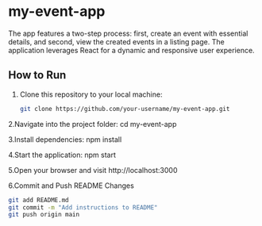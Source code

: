# my-event-app
The app features a two-step process: first, create an event with essential details, and second, view the created events in a listing page. The application leverages React for a dynamic and responsive user experience.

## How to Run

1. Clone this repository to your local machine:

   ```bash
   git clone https://github.com/your-username/my-event-app.git

2.Navigate into the project folder:
   cd my-event-app

3.Install dependencies:
   npm install

4.Start the application:
   npm start

5.Open your browser and visit http://localhost:3000

6.Commit and Push README Changes

```bash
git add README.md
git commit -m "Add instructions to README"
git push origin main
